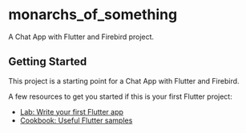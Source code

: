 # monarchs_of_something

A Chat App with Flutter and Firebird project.

## Getting Started

This project is a starting point for a Chat App with Flutter and Firebird.

A few resources to get you started if this is your first Flutter project:

- [Lab: Write your first Flutter app](https://flutter.dev/docs/get-started/codelab)
- [Cookbook: Useful Flutter samples](https://flutter.dev/docs/cookbook)

